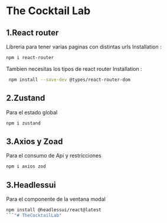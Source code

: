 # The Cocktail Lab
## 1.React router
 Libreria para tener varias paginas con distintas urls
 Installation : 
 ```bash
 npm i react-router
  ```
Tambien necesitas los tipos de react router
 Installation : 
 ```bash
  npm install --save-dev @types/react-router-dom
  ```
## 2.Zustand
Para el estado global
```bash
npm i zustand
```
## 3.Axios y Zoad
Para el consumo de Api y restricciones
```bash
npm i axios zod
```
## 3.Headlessui
Para el componente de la ventana modal
```bash
npm install @headlessui/react@latest
```"# TheCocktailLab" 
